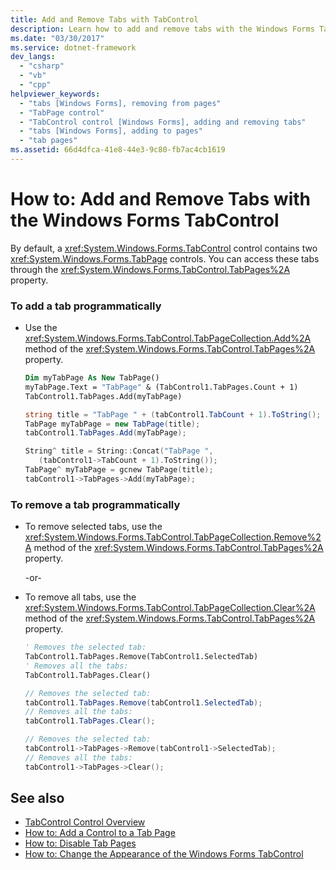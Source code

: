 ```yaml
---
title: Add and Remove Tabs with TabControl
description: Learn how to add and remove tabs with the Windows Forms TabControl control, which contains two TabPage controls. Access these tabs through the TabPages property.
ms.date: "03/30/2017"
ms.service: dotnet-framework
dev_langs: 
  - "csharp"
  - "vb"
  - "cpp"
helpviewer_keywords: 
  - "tabs [Windows Forms], removing from pages"
  - "TabPage control"
  - "TabControl control [Windows Forms], adding and removing tabs"
  - "tabs [Windows Forms], adding to pages"
  - "tab pages"
ms.assetid: 66d4dfca-41e8-44e3-9c80-fb7ac4cb1619
---
```

# How to: Add and Remove Tabs with the Windows Forms TabControl

By default, a <xref:System.Windows.Forms.TabControl> control contains two <xref:System.Windows.Forms.TabPage> controls. You can access these tabs through the <xref:System.Windows.Forms.TabControl.TabPages%2A> property.

### To add a tab programmatically

- Use the <xref:System.Windows.Forms.TabControl.TabPageCollection.Add%2A> method of the <xref:System.Windows.Forms.TabControl.TabPages%2A> property.

    ```vb
    Dim myTabPage As New TabPage()
    myTabPage.Text = "TabPage" & (TabControl1.TabPages.Count + 1)
    TabControl1.TabPages.Add(myTabPage)
    ```

    ```csharp
    string title = "TabPage " + (tabControl1.TabCount + 1).ToString();
    TabPage myTabPage = new TabPage(title);
    tabControl1.TabPages.Add(myTabPage);
    ```

    ```cpp
    String^ title = String::Concat("TabPage ",
       (tabControl1->TabCount + 1).ToString());
    TabPage^ myTabPage = gcnew TabPage(title);
    tabControl1->TabPages->Add(myTabPage);
    ```

### To remove a tab programmatically

- To remove selected tabs, use the <xref:System.Windows.Forms.TabControl.TabPageCollection.Remove%2A> method of the <xref:System.Windows.Forms.TabControl.TabPages%2A> property.

     -or-

- To remove all tabs, use the <xref:System.Windows.Forms.TabControl.TabPageCollection.Clear%2A> method of the <xref:System.Windows.Forms.TabControl.TabPages%2A> property.

    ```vb
    ' Removes the selected tab:
    TabControl1.TabPages.Remove(TabControl1.SelectedTab)
    ' Removes all the tabs:
    TabControl1.TabPages.Clear()
    ```

    ```csharp
    // Removes the selected tab:
    tabControl1.TabPages.Remove(tabControl1.SelectedTab);
    // Removes all the tabs:
    tabControl1.TabPages.Clear();
    ```

    ```cpp
    // Removes the selected tab:
    tabControl1->TabPages->Remove(tabControl1->SelectedTab);
    // Removes all the tabs:
    tabControl1->TabPages->Clear();
    ```

## See also

- [TabControl Control Overview](tabcontrol-control-overview-windows-forms.md)
- [How to: Add a Control to a Tab Page](how-to-add-a-control-to-a-tab-page.md)
- [How to: Disable Tab Pages](how-to-disable-tab-pages.md)
- [How to: Change the Appearance of the Windows Forms TabControl](how-to-change-the-appearance-of-the-windows-forms-tabcontrol.md)
